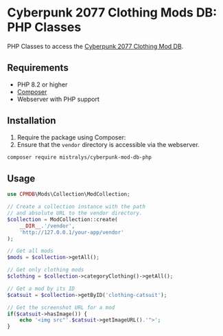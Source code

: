 # Cyberpunk 2077 Clothing Mods DB: PHP Classes

PHP Classes to access the [Cyberpunk 2077 Clothing Mod DB](https://github.com/Mistralys/cyberpunk-mod-db).

## Requirements

- PHP 8.2 or higher
- [Composer](https://getcomposer.org/)
- Webserver with PHP support

## Installation

1. Require the package using Composer:
2. Ensure that the `vendor` directory is accessible via the webserver.

```bash
composer require mistralys/cyberpunk-mod-db-php
```

## Usage

```php
use CPMDB\Mods\Collection\ModCollection;

// Create a collection instance with the path
// and absolute URL to the vendor directory.
$collection = ModCollection::create(
    __DIR__.'/vendor',
    'http://127.0.0.1/your-app/vendor'
);

// Get all mods
$mods = $collection->getAll();

// Get only clothing mods
$clothing = $collection->categoryClothing()->getAll();

// Get a mod by its ID
$catsuit = $collection->getByID('clothing-catsuit');

// Get the screenshot URL for a mod
if($catsuit->hasImage()) {
    echo '<img src"'.$catsuit->getImageURL().'">';
}
```
